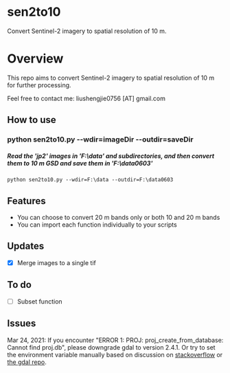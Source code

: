 # sen2to10
Convert Sentinel-2 imagery to spatial resolution of 10 m.

# Overview
This repo aims to convert Sentinel-2 imagery to spatial resolution of 10 m for further processing.

Feel free to contact me: liushengjie0756 [AT] gmail.com

## How to use
### python sen2to10.py --wdir=imageDir --outdir=saveDir
##### Read the 'jp2' images in 'F:\data' and subdirectories, and then convert them to 10 m GSD and save them in 'F:\data0603'
    python sen2to10.py --wdir=F:\data --outdir=F:\data0603


## Features
- You can choose to convert 20 m bands only or both 10 and 20 m bands
- You can import each function individually to your scripts


## Updates
- [x] Merge images to a single tif


## To do
- [ ] Subset function

## Issues
Mar 24, 2021: If you encounter "ERROR 1: PROJ: proj_create_from_database: Cannot find proj.db", please downgrade gdal to version 2.4.1. Or try to set the environment variable manually based on discussion on [stackoverflow](https://gis.stackexchange.com/questions/326968/ogr2ogr-error-1-proj-pj-obj-create-cannot-find-proj-db) or [the gdal repo](https://github.com/PDAL/PDAL/issues/2544).
